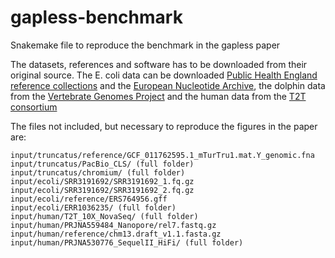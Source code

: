 # gapless-benchmark
Snakemake file to reproduce the benchmark in the gapless paper

The datasets, references and software has to be downloaded from their original source.
The E. coli data can be downloaded [Public Health England reference collections](https://www.sanger.ac.uk/resources/downloads/bacteria/nctc/) and the [European Nucleotide Archive](https://www.ebi.ac.uk/ena/browser/view/SRR3191692), the dolphin data from the [Vertebrate Genomes Project](https://vgp.github.io/genomeark/Tursiops_truncatus/) and the human data from the [T2T consortium](https://github.com/marbl/CHM13)

The files not included, but necessary to reproduce the figures in the paper are:
```
input/truncatus/reference/GCF_011762595.1_mTurTru1.mat.Y_genomic.fna
input/truncatus/PacBio_CLS/ (full folder)
input/truncatus/chromium/ (full folder)
input/ecoli/SRR3191692/SRR3191692_1.fq.gz
input/ecoli/SRR3191692/SRR3191692_2.fq.gz
input/ecoli/reference/ERS764956.gff
input/ecoli/ERR1036235/ (full folder)
input/human/T2T_10X_NovaSeq/ (full folder)
input/human/PRJNA559484_Nanopore/rel7.fastq.gz
input/human/reference/chm13.draft_v1.1.fasta.gz
input/human/PRJNA530776_SequelII_HiFi/ (full folder)
```
